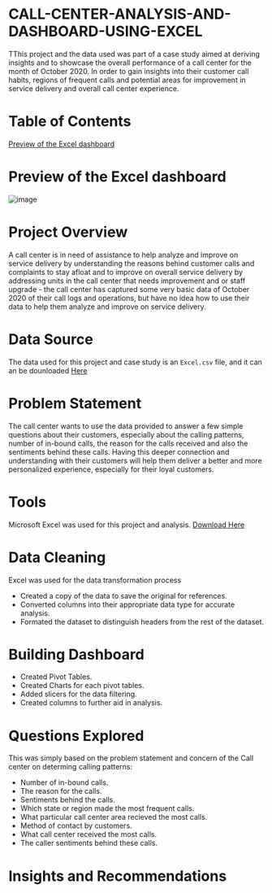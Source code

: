 # CALL-CENTER-ANALYSIS-AND-DASHBOARD-USING-EXCEL

TThis project and the data used was part of a case study aimed at deriving insights and to showcase the overall performance of a call center for the month of October 2020. In order to gain insights into their customer call habits, regions of frequent calls and potential areas for improvement in service delivery and overall call center experience.

# Table of Contents
[Preview of the Excel dashboard](#preview-of-the-excel-dashboard)

# Preview of the Excel dashboard

![image](https://github.com/Nwarache/CALL-CENTER-ANALYSIS-AND-DASHBOARD-USING-EXCEL/assets/161589821/891887b1-a760-4417-940f-7e5ae449a0b3)


# Project Overview

A call center is in need of assistance to help analyze and improve on service delivery by understanding the reasons behind customer calls and complaints to stay afloat and to improve on overall service delivery by addressing units in the call center that needs improvement and or staff upgrade - the call center has captured some very basic data of October 2020 of their call logs and operations, but have no idea how to use their data to help them analyze and improve on service delivery. 

# Data Source

The data used for this project and case study is an `Excel.csv` file, and it can an be dounloaded [Here](https://www.kaggle.com)

# Problem Statement

The call center wants to use the data provided to answer a few simple questions about their customers, especially about the calling patterns, number of in-bound calls, the reason for the calls received and also the sentiments behind these calls. Having this deeper connection and understanding with their customers will help them deliver a better and more personalized experience, especially for their loyal customers.

# Tools

Microsoft Excel was used for this project and analysis. [Download Here](https://www.microsoft.com/en-us/microsoft-365/excel)

# Data Cleaning 

Excel was used for the data transformation process 

- Created a copy of the data to save the original for references.
- Converted columns into their appropriate data type for accurate analysis.
- Formated the dataset to distinguish headers from the rest of the dataset.

# Building Dashboard 

- Created Pivot Tables.
- Created Charts for each pivot tables.
- Added slicers for the data filtering.
- Created columns to further aid in analysis.

# Questions Explored

This was simply based on the problem statement and concern of the Call center on determing calling patterns: 

- Number of in-bound calls.
- The reason for the calls.
- Sentiments behind the calls.
- Which state or region made the most frequent calls.
- What particular call center area recieved the most calls.
- Method of contact by customers.
- What call center received the most calls.
- The caller sentiments behind these calls.

# Insights and Recommendations

